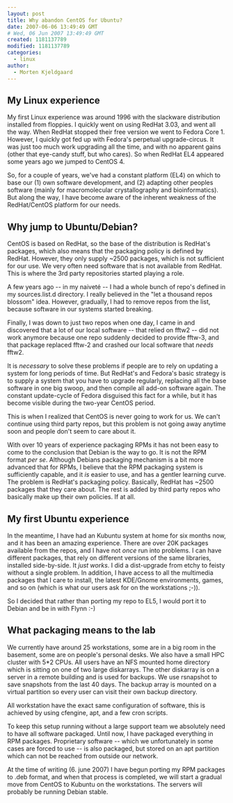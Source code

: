 ```yaml
---
layout: post
title: Why abandon CentOS for Ubuntu?
date: 2007-06-06 13:49:49 GMT
# Wed, 06 Jun 2007 13:49:49 GMT
created: 1181137789
modified: 1181137789
categories:
  - linux
author:
  - Morten Kjeldgaard
---
```


## My Linux experience

My first Linux experience was around 1996 with the slackware
distribution installed from floppies. I quickly went on using RedHat
3.03, and went all the way. When RedHat stopped their free version we
went to Fedora Core 1. However, I quickly got fed up with Fedora's
perpetual upgrade-circus. It was just too much work upgrading all the
time, and with no apparent gains (other that eye-candy stuff, but who
cares). So when RedHat EL4 appeared some years ago we jumped to CentOS
4.

So, for a couple of years, we've had a constant platform (EL4) on
which to base our (1) own software development, and (2) adapting other
peoples software (mainly for macromolecular crystallography and
bioinformatics). But along the way, I have become aware of the
inherent weakness of the RedHat/CentOS platform for our needs.

## Why jump to Ubuntu/Debian?

CentOS is based on RedHat, so the base of the distribution is RedHat's
packages, which also means that the packaging policy is defined by
RedHat. However, they only supply ~2500 packages, which is not
sufficient for our use. We very often need software that is not
available from RedHat. This is where the 3rd party repositories
started playing a role.

A few years ago -- in my naiveté -- I had a whole bunch of repo's
defined in my sources.list.d directory. I really believed in the "let
a thousand repos blossom" idea. However, gradually, I had to remove
repos from the list, because software in our systems started breaking.

Finally, I was down to just two repos when one day, I came in and
discovered that a lot of our local software -- that relied on fftw2 --
did not work anymore because one repo suddenly decided to provide
fftw-3, and that package replaced fftw-2 and crashed our local
software that _needs_ fftw2.

It is
_necessary_ to solve these problems if people are to rely on updating
a system for long periods of time. But RedHat's and Fedora's basic
strategy is to supply a system that you have to upgrade regularly,
replacing all the base software in one big swoop, and then compile all
add-on software again. The constant update-cycle of Fedora disguised
this fact for a while, but it has become visible during the two-year
CentOS period.

This is when I realized that
CentOS is never going to work for us. We can't continue using third
party repos, but this problem is not going away anytime soon and
people don't seem to care about it.

With over 10 years of experience packaging RPMs it has not been easy
to come to the conclusion that Debian is the way to go. It is not the
RPM format _per se_. Although Debians packaging mechanism is a bit
more advanced that for RPMs, I believe that the RPM packaging system
is sufficiently capable, and it _is_ easier to use, and has a gentler
learning curve. The problem is RedHat's packaging policy. Basically,
RedHat has ~2500 packages that they care about. The rest is added by
third party repos who basically make up their own policies. If at all.

## My first Ubuntu experience

In the meantime, I have had an Kubuntu system at home for six months
now, and it has been an amazing experience. There are over 20K
packages available from the repos, and I have not _once_ run into
problems. I can have different packages, that rely on different
versions of the same libraries, installed side-by-side. It _just
works_. I did a dist-upgrade from etchy to feisty without a single
problem. In addition, I have access to all the multimedia packages
that I care to install, the latest KDE/Gnome environments, games, and
so on (which is what our users ask for on the workstations ;-)).

So I decided that rather than porting my repo to EL5, I would port it
to Debian and be in with Flynn :-)

## What packaging means to the lab

We currently have around 25 workstations, some are in a big room in
the basement, some are on people's personal desks. We also have a
small HPC cluster with 5*2 CPUs. All users have an NFS mounted home
directory which is sitting on one of two large diskarrays. The other
diskarray is on a server in a remote building and is used for backups.
We use rsnapshot to save snapshots from the last 40 days. The backup
array is mounted on a virtual partition so every user can visit their
own backup directory.

All workstation have the exact
same configuration of software, this is achieved by using cfengine,
apt, and a few cron scripts.

To keep this setup running without a large support team we absolutely
need to have all software packaged. Until now, I have packaged
everything in RPM packages. Proprietary software -- which we
unfortunately in some cases are forced to use -- is also packaged, but
stored on an apt partition which can not be reached from outside our
network.

At the time of writing (6. june 2007) I have begun porting my RPM
packages to .deb format, and when that process is completed, we will
start a gradual move from CentOS to Kubuntu on the workstations. The
servers will probably be running Debian stable.
